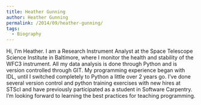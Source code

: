 ```yaml
---
title: Heather Gunning
author: Heather Gunning
permalink: /2014/09/heather-gunning/
tags:
  - Biography
---
```

Hi, I&#8217;m Heather. I am a Research Instrument Analyst at the Space Telescope Science Institute in Baltimore, where I monitor the health and stability of the WFC3 instrument. All my data analysis is done through Python and is version controlled through GIT. My programming experience began with IDL, until I switched completely to Python a little over 2 years go. I&#8217;ve done several version control and python training exercises with new hires at STScI and have previously participated as a student in Software Carpentry. I&#8217;m looking forward to learning the best practices for teaching programming.
